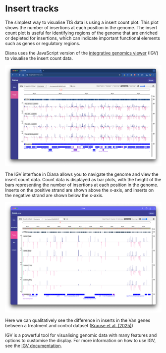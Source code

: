 # Insert tracks

The simplest way to visualise TIS data is using a insert count plot. This plot shows the number of insertions at each position in the genome. The insert count plot is useful for identifying regions of the genome that are enriched or depleted for insertions, which can indicate important functional elements such as genes or regulatory regions.

Diana uses the JavaScript version of the [integrative genomics viewer](https://igv.org/doc/igvjs/#) (IGV) to visualise the insert count data.

![](./images/tracks.png)

The IGV interface in Diana allows you to navigate the genome and view the insert count data. Count data is displayed as bar plots, with the height of the bars representing the number of insertions at each position in the genome. Inserts on the positive strand are shown above the x-axis, and inserts on the negative strand are shown below the x-axis.

![](./images/van-inserts.png)

Here we can qualitatively see the difference in inserts in the Van genes between a treatment and control dataset ([Krause et al. (2025)](https://www.biorxiv.org/content/10.1101/2025.03.03.641140v1.abstract))

IGV is a powerful tool for visualising genomic data with many features and options to customise the display. For more information on how to use IGV, see the [IGV documentation](https://igv.org/doc/desktop/#UserGuide/navigation/).
